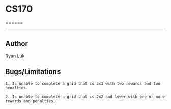 # CS170
======

---
Author 
---------
Ryan Luk

Bugs/Limitations
---------
```
1. Is unable to complete a grid that is 3x3 with two rewards and two penalties.

2. Is unable to complete a grid that is 2x2 and lower with one or more rewards and penalties.

```
